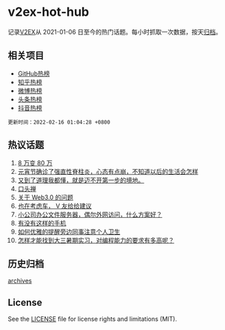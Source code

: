 # v2ex-hot-hub

 记录[V2EX](https://www.v2ex.com/)从 2021-01-06 日至今的热门话题。每小时抓取一次数据，按天[归档](archives)。
 
 ## 相关项目

- [GitHub热榜](https://github.com/snaildev/github-hot-hub)
- [知乎热榜](https://github.com/snaildev/zhihu-hot-hub)
- [微博热榜](https://github.com/snaildev/weibo-hot-hub)
- [头条热榜](https://github.com/snaildev/toutiao-hot-hub)
- [抖音热榜](https://github.com/snaildev/douyin-hot-hub)


 `更新时间：2022-02-16 01:04:28 +0800`

## 热议话题

1. [8 万变 80 万](https://www.v2ex.com/t/833951)
1. [元宵节确诊了强直性脊柱炎，心态有点崩，不知道以后的生活会怎样](https://www.v2ex.com/t/833923)
1. [又到了道理我都懂，就是迈不开第一步的境地。](https://www.v2ex.com/t/833887)
1. [口头禅](https://www.v2ex.com/t/833957)
1. [关于 Web3.0 的问题](https://www.v2ex.com/t/833901)
1. [也在考虑车， V 友给给建议](https://www.v2ex.com/t/833885)
1. [小公司办公文件服务器，偶尔外网访问，什么方案好？](https://www.v2ex.com/t/833882)
1. [有没有这样的手机](https://www.v2ex.com/t/833896)
1. [如何优雅的提醒旁边同事注意个人卫生](https://www.v2ex.com/t/833917)
1. [怎样才能找到大三暑期实习，对编程能力的要求有多高呢？](https://www.v2ex.com/t/833897)

## 历史归档

[archives](archives)

## License

See the [LICENSE](LICENSE) file for license rights and limitations (MIT).
